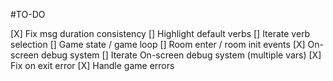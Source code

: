 #TO-DO

[X] Fix msg duration consistency
[] Highlight default verbs
[] Iterate verb selection
[] Game state / game loop
[] Room enter / room init events
[X] On-screen debug system
[] Iterate On-screen debug system (multiple vars)
[X] Fix on exit error
[X] Handle game errors
